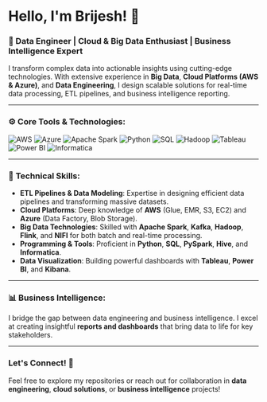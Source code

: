 # Hello, I'm Brijesh! 👋

### 🚀 Data Engineer | Cloud & Big Data Enthusiast | Business Intelligence Expert 

I transform complex data into actionable insights using cutting-edge technologies. With extensive experience in **Big Data**, **Cloud Platforms (AWS & Azure)**, and **Data Engineering**, I design scalable solutions for real-time data processing, ETL pipelines, and business intelligence reporting.

---

### ⚙️ **Core Tools & Technologies**:

![AWS](https://img.shields.io/badge/AWS-232F3E?style=for-the-badge&logo=amazon-aws&logoColor=white) 
![Azure](https://img.shields.io/badge/Azure-0078D4?style=for-the-badge&logo=microsoft-azure&logoColor=white) 
![Apache Spark](https://img.shields.io/badge/Apache%20Spark-E25A1C?style=for-the-badge&logo=apachespark&logoColor=white) 
![Python](https://img.shields.io/badge/Python-3776AB?style=for-the-badge&logo=python&logoColor=white) 
![SQL](https://img.shields.io/badge/SQL-CC2927?style=for-the-badge&logo=microsoft-sql-server&logoColor=white) 
![Hadoop](https://img.shields.io/badge/Hadoop-66CCFF?style=for-the-badge&logo=apachehadoop&logoColor=black) 
![Tableau](https://img.shields.io/badge/Tableau-E97627?style=for-the-badge&logo=tableau&logoColor=white) 
![Power BI](https://img.shields.io/badge/Power%20BI-F2C811?style=for-the-badge&logo=powerbi&logoColor=black) 
![Informatica](https://img.shields.io/badge/Informatica-FF6C37?style=for-the-badge&logo=Informatica&logoColor=white) 


---

### 🔧 **Technical Skills**:
- **ETL Pipelines & Data Modeling**: Expertise in designing efficient data pipelines and transforming massive datasets.
- **Cloud Platforms**: Deep knowledge of **AWS** (Glue, EMR, S3, EC2) and **Azure** (Data Factory, Blob Storage).
- **Big Data Technologies**: Skilled with **Apache Spark**, **Kafka**, **Hadoop**, **Flink**, and **NIFI** for both batch and real-time processing.
- **Programming & Tools**: Proficient in **Python**, **SQL**, **PySpark**, **Hive**, and **Informatica**.
- **Data Visualization**: Building powerful dashboards with **Tableau**, **Power BI**, and **Kibana**.

---

### 📊 **Business Intelligence**:
I bridge the gap between data engineering and business intelligence. I excel at creating insightful **reports and dashboards** that bring data to life for key stakeholders.

---

### Let's Connect! 🤝

Feel free to explore my repositories or reach out for collaboration in **data engineering**, **cloud solutions**, or **business intelligence** projects!

